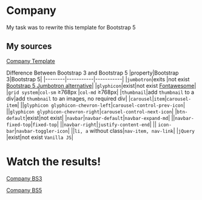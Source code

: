 # Company

My task was to rewrite this template for Bootstrap 5

## My sources

[Company Template](https://www.w3schools.com/bootstrap/bootstrap_theme_company.asp)

Difference Between Bootstrap 3 and Bootstrap 5
|property|Bootstrap 3|Bootstrap 5|
|--------|-----------|-----------|
|`jumbotron`|exits |not exist [Bootstrap 5 Jumbotron alternative](https://www.w3schools.com/bootstrap5/bootstrap_jumbotron.php)|
|`glyphicon`|exist|not exist [Fontawesome](https://fontawesome.com/)|
|`grid system`|`col-sm` ≥768px |`col-md` ≥768px|
|`thumbnail`|add `thumbnail` to a div|add `thumbnail` to an images, no required div|
|`carousel`|`item`|`carousel-item`|
||`glyphicon glyphicon-chevron-left`|`carousel-control-prev-icon`|
||`glyphicon glyphicon-chevron-right`|`carousel-control-next-icon`|
|`btn-default`|exist|not exist|
|`navbar`|`navbar-default`|`navbar-expand-md`|
||`navbar-fixed-top`|`fixed-top`|
||`navbar-right`|`justify-content-end`|
|| `icon-bar`|`navbar-toggler-icon`|
||`li, a` without class|`nav-item, nav-link`|
|`jQuery `|exist|not exist `Vanilla JS`|

# Watch the results!

[Company BS3](./BS3%20Company.html)

[Company BS5](./BS5%20Company.html)
